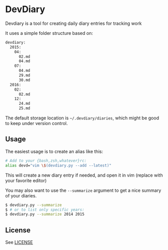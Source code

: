 # DevDiary

Devdiary is a tool for creating daily diary entries for tracking work

It uses a simple folder structure based on:
```bash
devdiary:
  2015:
    04:
      02.md
      04.md
    07:
      04.md
      29.md
      30.md
  2016:
    02:
      02.md
    12:
      24.md
      25.md
```

The default storage location is `~/.devdiary/diaries`, which might be good to keep under version control.

## Usage

The easiest usage is to create an alias like this:
```bash
# Add to your {bash,zsh,whatever}rc:
alias devd="vim \$(devdiary.py --add --latest)"
```

This will create a new diary entry if needed, and open it in vim (replace with your favorite editor)

You may also want to use the `--summarize` argument to get a nice summary of your diaries.
```bash
$ devdiary.py --summarize
$ # or to list only specific years:
$ devdiary.py --summarize 2014 2015
```

## License

See [LICENSE](LICENSE.md)

